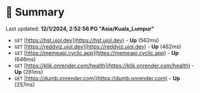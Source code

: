 # 📖 Summary
Last updated: **12/1/2024, 2:52:56 PG "Asia/Kuala_Lumpur"**

- `GET` [https://hst.ujol.dev](https://hst.ujol.dev) - **Up** (562ms)
- `GET` [https://reddviz.ujol.dev](https://reddviz.ujol.dev) - **Up** (462ms)
- `GET` [https://memeapi.cyclic.app](https://memeapi.cyclic.app) - **Up** (646ms)
- `GET` [https://klik.onrender.com/health](https://klik.onrender.com/health) - **Up** (281ms)
- `GET` [https://dumb.onrender.com](https://dumb.onrender.com) - **Up** (257ms)
